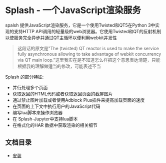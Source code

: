Splash - 一个JavaScript渲染服务
===============================
spalsh 提供JavaScript渲染服务，它是一个使用Twisted和QT5在Python 3中实现的支持HTTP API调用的轻量级的web浏览器。它使用Twisted和QT的反射机制以使服务完全异步并通过QT主循环以便利用webkit并发性
> 这段话的原文是"The (twisted) QT reactor is used to make the service fully asynchronous allowing to take advantage of webkit concurrency via QT main loop."这里我实在是不知道怎么样把这个意思表达清楚，只能根据我的理解做适当的修改，可能表述不当

Splash 的部分特征:
- 并行处理多个页面
- 获取返回的HTML代码或者获取返回页面的截屏图片
- 通过禁止图片加载或者使用Adblock Plus插件来提高加载页面的速度
- 在页面的上下文中执行用户的JavaScript代码
- 编写lua脚本来操作浏览器
- 在 Splash-Jupyter中支持lua脚本
- 在格式化的HAR 数据中获取渲染的相关细节

文档目录
-----------------------------------
- [安装](Installation.md)
